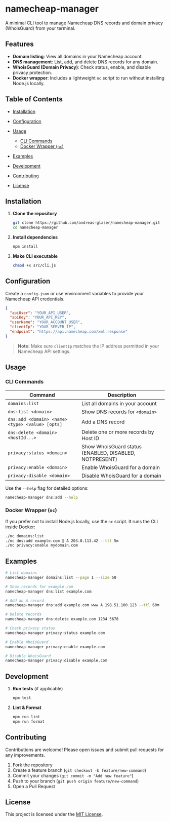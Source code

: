 <!-- path: README.md -->

# namecheap-manager

A minimal CLI tool to manage Namecheap DNS records and domain privacy (WhoisGuard) from your terminal.

## Features

- **Domain listing**: View all domains in your Namecheap account.
- **DNS management**: List, add, and delete DNS records for any domain.
- **WhoisGuard (Domain Privacy)**: Check status, enable, and disable privacy protection.
- **Docker wrapper**: Includes a lightweight `nc` script to run without installing Node.js locally.

## Table of Contents

- [Installation](#installation)
- [Configuration](#configuration)
- [Usage](#usage)

  - [CLI Commands](#cli-commands)
  - [Docker Wrapper (`nc`)](#docker-wrapper-nc)

- [Examples](#examples)
- [Development](#development)
- [Contributing](#contributing)
- [License](#license)

## Installation

1. **Clone the repository**

   ```bash
   git clone https://github.com/andreas-glaser/namecheap-manager.git
   cd namecheap-manager
   ```

2. **Install dependencies**

   ```bash
   npm install
   ```

3. **Make CLI executable**

   ```bash
   chmod +x src/cli.js
   ```

## Configuration

Create a `config.json` or use environment variables to provide your Namecheap API credentials.

```json
{
  "apiUser": "YOUR_API_USER",
  "apiKey": "YOUR_API_KEY",
  "userName": "YOUR_ACCOUNT_USER",
  "clientIp": "YOUR_SERVER_IP",
  "endpoint": "https://api.namecheap.com/xml.response"
}
```

> **Note:** Make sure `clientIp` matches the IP address permitted in your Namecheap API settings.

## Usage

### CLI Commands

| Command                                         | Description                                            |
| ----------------------------------------------- | ------------------------------------------------------ |
| `domains:list`                                  | List all domains in your account                       |
| `dns:list <domain>`                             | Show DNS records for `<domain>`                        |
| `dns:add <domain> <name> <type> <value> [opts]` | Add a DNS record                                       |
| `dns:delete <domain> <hostId...>`               | Delete one or more records by Host ID                  |
| `privacy:status <domain>`                       | Show WhoisGuard status (ENABLED, DISABLED, NOTPRESENT) |
| `privacy:enable <domain>`                       | Enable WhoisGuard for a domain                         |
| `privacy:disable <domain>`                      | Disable WhoisGuard for a domain                        |

Use the `--help` flag for detailed options:

```bash
namecheap-manager dns:add --help
```

### Docker Wrapper (`nc`)

If you prefer not to install Node.js locally, use the `nc` script. It runs the CLI inside Docker:

```bash
./nc domains:list
./nc dns:add example.com @ A 203.0.113.42 --ttl 5m
./nc privacy:enable mydomain.com
```

## Examples

```bash
# List domains
namecheap-manager domains:list --page 1 --size 50

# Show records for example.com
namecheap-manager dns:list example.com

# Add an A record
namecheap-manager dns:add example.com www A 198.51.100.123 --ttl 60m

# Delete records
namecheap-manager dns:delete example.com 1234 5678

# Check privacy status
namecheap-manager privacy:status example.com

# Enable WhoisGuard
namecheap-manager privacy:enable example.com

# Disable WhoisGuard
namecheap-manager privacy:disable example.com
```

## Development

1. **Run tests** (if applicable)

   ```bash
   npm test
   ```

2. **Lint & Format**

   ```bash
   npm run lint
   npm run format
   ```

## Contributing

Contributions are welcome! Please open issues and submit pull requests for any improvements.

1. Fork the repository
2. Create a feature branch (`git checkout -b feature/new-command`)
3. Commit your changes (`git commit -m "Add new feature"`)
4. Push to your branch (`git push origin feature/new-command`)
5. Open a Pull Request

## License

This project is licensed under the [MIT License](LICENSE).
